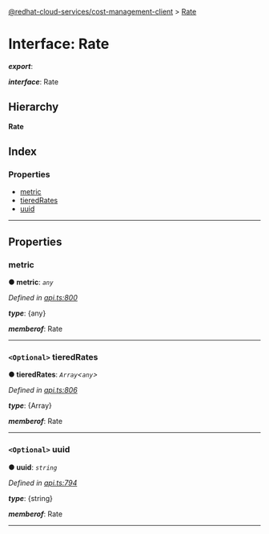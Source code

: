[@redhat-cloud-services/cost-management-client](../README.md) > [Rate](../interfaces/rate.md)

# Interface: Rate

*__export__*: 

*__interface__*: Rate

## Hierarchy

**Rate**

## Index

### Properties

* [metric](rate.md#metric)
* [tieredRates](rate.md#tieredrates)
* [uuid](rate.md#uuid)

---

## Properties

<a id="metric"></a>

###  metric

**● metric**: *`any`*

*Defined in [api.ts:800](https://github.com/rvsia/javascript-clients/blob/master/packages/cost-management/api.ts#L800)*

*__type__*: {any}

*__memberof__*: Rate

___
<a id="tieredrates"></a>

### `<Optional>` tieredRates

**● tieredRates**: *`Array`<`any`>*

*Defined in [api.ts:806](https://github.com/rvsia/javascript-clients/blob/master/packages/cost-management/api.ts#L806)*

*__type__*: {Array}

*__memberof__*: Rate

___
<a id="uuid"></a>

### `<Optional>` uuid

**● uuid**: *`string`*

*Defined in [api.ts:794](https://github.com/rvsia/javascript-clients/blob/master/packages/cost-management/api.ts#L794)*

*__type__*: {string}

*__memberof__*: Rate

___


